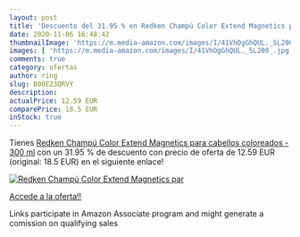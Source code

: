 ```yaml
---
layout: post
title: 'Descuento del 31.95 % en Redken Champú Color Extend Magnetics par'
date: 2020-11-06 16:48:42
thumbnailImage: 'https://m.media-amazon.com/images/I/41VhOgGhQUL._SL200_.jpg'
images: [ 'https://m.media-amazon.com/images/I/41VhOgGhQUL._SL200_.jpg' ]
comments: true
category: ofertas
author: ring
slug: B00EZ3QRVY
description:
actualPrice: 12.59 EUR
comparePrice: 18.5 EUR
inStock: true
---
```


Tienes [Redken Champú Color Extend Magnetics para cabellos coloreados - 300 ml](https://www.amazon.es/dp/B00EZ3QRVY/?tag=tolees-21) con un 31.95 % de descuento con precio de oferta de 12.59 EUR (original: 18.5 EUR) en el siguiente enlace!

[![Redken Champú Color Extend Magnetics par](https://m.media-amazon.com/images/I/41VhOgGhQUL._SL200_.jpg)](https://www.amazon.es/dp/B00EZ3QRVY/?tag=tolees-21)

[Accede a la oferta!!](https://www.amazon.es/dp/B00EZ3QRVY/?tag=tolees-21)

Links participate in Amazon Associate program and might generate a comission on qualifying sales


